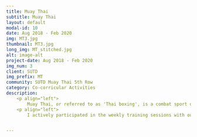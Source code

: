 ```yaml
---
title: Muay Thai
subtitle: Muay Thai
layout: default
modal-id: 10
date: Aug 2018 - Feb 2020
img: MT3.jpg
thumbnail: MT3.jpg
long_img: MT_stitched.jpg
alt: image-alt
project-date: Aug 2018 - Feb 2020
img_num: 3
client: SUTD
img_prefix: MT
community: SUTD Muay Thai 5th Row
category: Co-corricular Activities
description: 
    <p align="left"> 
        Muay Thai, or referred to as 'Thai boxing', is a combat sport of Thailand that uses stand-up striking along with various clinching techniques. This discipline is known as the "art of eight limbs" as it is characterized by the combined use of fists, elbows, knees, and shins.</p>
    <p align="left">
        I actively participated in the weekly training sessions with our paid professional coach who was the national winner in this sport. I found the Muay Thai as a martial art help me build up energetic, concentrated spirit and also push my physical and mental limit when I felt almost exhausted.


---
```

